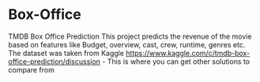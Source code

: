 # Box-Office
TMDB Box Office Prediction
This project predicts the revenue of the movie based on features like Budget, overview, cast, crew, runtime, genres etc.
The dataset was taken from Kaggle 
https://www.kaggle.com/c/tmdb-box-office-prediction/discussion - This is where you can get other solutions to compare from
